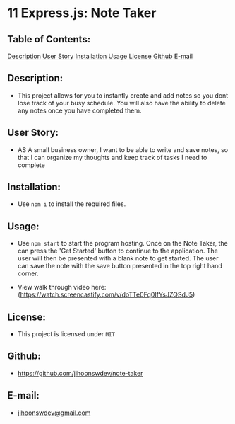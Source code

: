 # 11 Express.js: Note Taker

## Table of Contents:
  [Description](#Description)
  [User Story](#UserStory)
  [Installation](#Installation)
  [Usage](#Usage)
  [License](#License)
  [Github](#Github)
  [E-mail](#E-mail)

## Description:
 * This project allows for you to instantly create and add notes so you dont lose track of your busy schedule. You will also have the ability to delete any notes once you have completed them.

## User Story:
* AS A small business owner, I want to be able to write and save notes, so that I can organize my thoughts and keep track of tasks I need to complete

## Installation:
* Use `npm i` to install the required files.

## Usage:
* Use `npm start` to start the program hosting. Once on the Note Taker, the can press the 'Get Started' button to continue to the application. The user will then be presented with a blank note to get started. The user can save the note with the save button presented in the top right hand corner.

* View walk through video here: (https://watch.screencastify.com/v/doTTe0Fq0IfYsJZQSdJ5)

## License:
* This project is licensed under `MIT`

## Github:
* https://github.com/jihoonswdev/note-taker

## E-mail:
* jihoonswdev@gmail.com